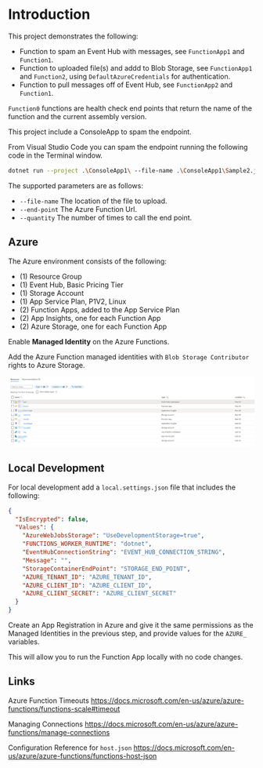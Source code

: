 # Introduction

This project demonstrates the following:

* Function to spam an Event Hub with messages, see `FunctionApp1` and `Function1`.
* Function to uploaded file(s) and addd to Blob Storage, see `FunctionApp1` and `Function2`, using `DefaultAzureCredentials` for authentication.
* Function to pull messages off of Event Hub, see `FunctionApp2` and `Function1`. 

`Function0` functions are health check end points that return the name of the function and the current assembly version.

This project include a ConsoleApp to spam the endpoint.

From Visual Studio Code you can spam the endpoint running the following code in the Terminal window.

```bash
dotnet run --project .\ConsoleApp1\ --file-name .\ConsoleApp1\Sample2.json --end-point "FUNCTION_END_POINT" -quantity 10
```

The supported parameters are as follows:

* `--file-name` The location of the file to upload.
* `--end-point` The Azure Function Url.
* `--quantity` The number of times to call the end point.


## Azure

The Azure environment consists of the following:

* (1) Resource Group
* (1) Event Hub, Basic Pricing Tier
* (1) Storage Account
* (1) App Service Plan, P1V2, Linux
* (2) Function Apps, added to the App Service Plan
* (2) App Insights, one for each Function App
* (2) Azure Storage, one for each Function App

Enable **Managed Identity** on the Azure Functions.

Add the Azure Function managed identities with `Blob Storage Contributor` rights to Azure Storage.

![Azure Resources](2020-12-12_7-43-55.jpg)

## Local Development

For local development add a `local.settings.json` file that includes the following:

```json
{
  "IsEncrypted": false,
  "Values": {
    "AzureWebJobsStorage": "UseDevelopmentStorage=true",
    "FUNCTIONS_WORKER_RUNTIME": "dotnet",
    "EventHubConnectionString": "EVENT_HUB_CONNECTION_STRING",
    "Message": "",
    "StorageContainerEndPoint": "STORAGE_END_POINT",
    "AZURE_TENANT_ID": "AZURE_TENANT_ID",
    "AZURE_CLIENT_ID": "AZURE_CLIENT_ID",
    "AZURE_CLIENT_SECRET": "AZURE_CLIENT_SECRET"
  }
}
```

Create an App Registration in Azure and give it the same permissions as the Managed Identities in the previous step, and provide values for the `AZURE_` variables.

This will allow you to run the Function App locally with no code changes.

## Links

Azure Function Timeouts <https://docs.microsoft.com/en-us/azure/azure-functions/functions-scale#timeout>

Managing Connections <https://docs.microsoft.com/en-us/azure/azure-functions/manage-connections>

Configuration Reference for `host.json` <https://docs.microsoft.com/en-us/azure/azure-functions/functions-host-json>